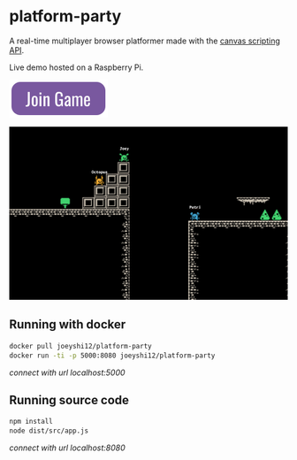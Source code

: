 # platform-party

A real-time multiplayer browser platformer made with the
<a href="https://developer.mozilla.org/en-US/docs/Web/HTML/Element/canvas">canvas scripting API</a>.

Live demo hosted on a Raspberry Pi.

<a href="http://pi.joeyshi.com:3141">
    <img src="./assets/join_game.png" width=178 alt="platform-party"/>
</a>


![Platform Party](./assets/snapshot.png)


## Running with docker
```bash
docker pull joeyshi12/platform-party
docker run -ti -p 5000:8080 joeyshi12/platform-party
```
*connect with url localhost:5000*


## Running source code
```bash
npm install
node dist/src/app.js
```
*connect with url localhost:8080*

